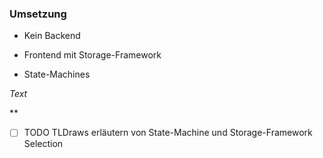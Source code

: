 ### Umsetzung

*   Kein Backend

*   Frontend mit Storage-Framework

*   State-Machines

*Text*

**

* [ ] TODO TLDraws erläutern von State-Machine und Storage-Framework Selection
